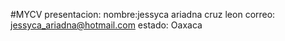 #MYCV
presentacion:
nombre:jessyca ariadna cruz leon
correo: jessyca_ariadna@hotmail.com
estado: Oaxaca